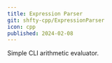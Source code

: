 ```yaml
---
title: Expression Parser
git: shfty-cpp/ExpressionParser
icon: cpp
published: 2024-02-08
---
```


Simple CLI arithmetic evaluator.

